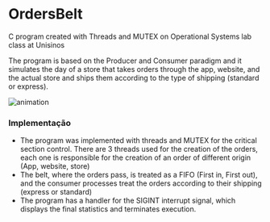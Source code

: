 # OrdersBelt
C program created with Threads and MUTEX on Operational Systems lab class at Unisinos

The program is based on the Producer and Consumer paradigm and it simulates the day of a store that takes orders through the app, website, and the actual store and ships them according to the type of shipping (standard or express).

![animation](https://user-images.githubusercontent.com/63256286/194774830-ff5c04d7-2fac-4c30-be82-d33b2da63545.gif)


### Implementação 
* The program was implemented with threads and MUTEX for the critical section control. 
  There are 3 threads used for the creation of the orders, each one is responsible for the creation of an order of different origin (App, website, store)
* The belt, where the orders pass, is treated as a FIFO (First in, First out), and the consumer processes treat the orders according to their shipping (express or standard)
* The program has a handler for the SIGINT interrupt signal, which displays the final statistics and terminates execution.
